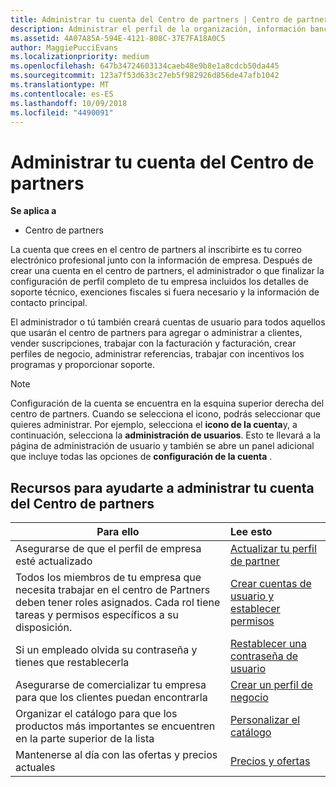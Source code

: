 ```yaml
---
title: Administrar tu cuenta del Centro de partners | Centro de partners
description: Administrar el perfil de la organización, información bancaria y fiscal y los usuarios.
ms.assetid: 4A07A85A-594E-4121-808C-37E7FA18A0C5
author: MaggiePucciEvans
ms.localizationpriority: medium
ms.openlocfilehash: 647b34724603134caeb48e9b8e1a8cdcb50da445
ms.sourcegitcommit: 123a7f53d633c27eb5f982926d856de47afb1042
ms.translationtype: MT
ms.contentlocale: es-ES
ms.lasthandoff: 10/09/2018
ms.locfileid: "4490091"
---
```

# <a name="manage-your-partner-center-account"></a>Administrar tu cuenta del Centro de partners

**Se aplica a**

-  Centro de partners

La cuenta que crees en el centro de partners al inscribirte es tu correo electrónico profesional junto con la información de empresa. Después de crear una cuenta en el centro de partners, el administrador o que finalizar la configuración de perfil completo de tu empresa incluidos los detalles de soporte técnico, exenciones fiscales si fuera necesario y la información de contacto principal. 

El administrador o tú también creará cuentas de usuario para todos aquellos que usarán el centro de partners para agregar o administrar a clientes, vender suscripciones, trabajar con la facturación y facturación, crear perfiles de negocio, administrar referencias, trabajar con incentivos los programas y proporcionar soporte.

>[!NOTE]
>Configuración de la cuenta se encuentra en la esquina superior derecha del centro de partners. Cuando se selecciona el icono, podrás seleccionar que quieres administrar. Por ejemplo, selecciona el **icono de la cuenta**y, a continuación, selecciona la **administración de usuarios**. Esto te llevará a la página de administración de usuario y también se abre un panel adicional que incluye todas las opciones de **configuración de la cuenta** .


## <a name="resources-to-help-you-manage-your-partner-center-account"></a>Recursos para ayudarte a administrar tu cuenta del Centro de partners

|**Para ello**   |**Lee esto**   |
|-----------------------|:-----------------------|
|Asegurarse de que el perfil de empresa esté actualizado   |[Actualizar tu perfil de partner](update-your-partner-profile.md)|
|Todos los miembros de tu empresa que necesita trabajar en el centro de Partners deben tener roles asignados. Cada rol tiene tareas y permisos específicos a su disposición.|[Crear cuentas de usuario y establecer permisos](create-user-accounts-and-set-permissions.md)|
|Si un empleado olvida su contraseña y tienes que restablecerla  |[Restablecer una contraseña de usuario](reset-a-user-password.md)|
|Asegurarse de comercializar tu empresa para que los clientes puedan encontrarla   |[Crear un perfil de negocio](create-a-marketing-profile.md)|
|Organizar el catálogo para que los productos más importantes se encuentren en la parte superior de la lista   |[Personalizar el catálogo](customize-the-catalog.md)|
|Mantenerse al día con las ofertas y precios actuales   |[Precios y ofertas](pricing-and-offers.md)|













 

 



